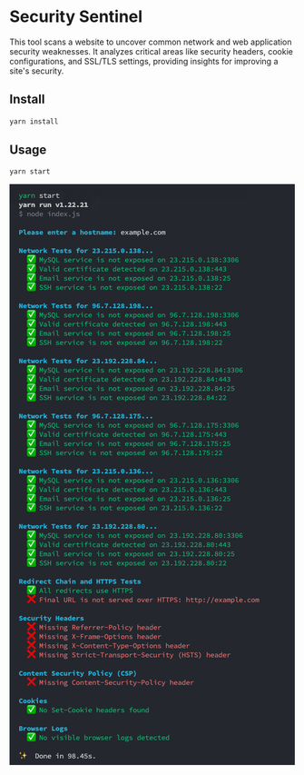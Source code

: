 # Security Sentinel
This tool scans a website to uncover common network and web application security weaknesses. It analyzes critical areas like security headers, cookie configurations, and SSL/TLS settings, providing insights for improving a site's security.

## Install
```bash
yarn install
```

## Usage
```bash
yarn start
```

![Example of Security Sentinel in action](screenshot.png)
